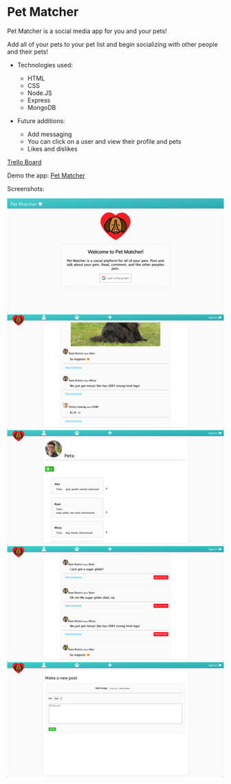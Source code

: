 # Pet Matcher

Pet Matcher is a social media app for you and your pets!

Add all of your pets to your pet list and begin socializing with other people and their pets!

* Technologies used: 
    * HTML
    * CSS
    * Node.JS
    * Express
    * MongoDB

* Future additions:
    * Add messaging
    * You can click on a user and view their profile and pets
    * Likes and dislikes

[Trello Board](https://trello.com/b/jm3l5SHd/project-2-planning)

Demo the app: [Pet Matcher](https://pet-datting-app.herokuapp.com/)

Screenshots:

![landing page](Screenshots/petmatcher1.png)
![home page](Screenshots/petmatcher2.png)
![pet's page](Screenshots/petmatcherthree.png)
![my posts](Screenshots/petmatcherfour.png)
![new post](Screenshots/petmatcherfive.png)